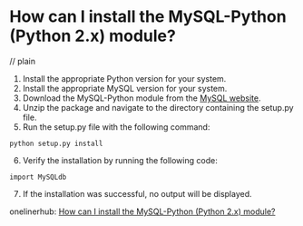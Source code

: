 # How can I install the MySQL-Python (Python 2.x) module?
// plain

1. Install the appropriate Python version for your system.
2. Install the appropriate MySQL version for your system.
3. Download the MySQL-Python module from the [MySQL website](https://dev.mysql.com/downloads/connector/python/).
4. Unzip the package and navigate to the directory containing the setup.py file.
5. Run the setup.py file with the following command:
```
python setup.py install
```
6. Verify the installation by running the following code:
```
import MySQLdb
```
7. If the installation was successful, no output will be displayed.

onelinerhub: [How can I install the MySQL-Python (Python 2.x) module?](https://onelinerhub.com/python-mysql/how-can-i-install-the-mysql-python--python---x--module)
